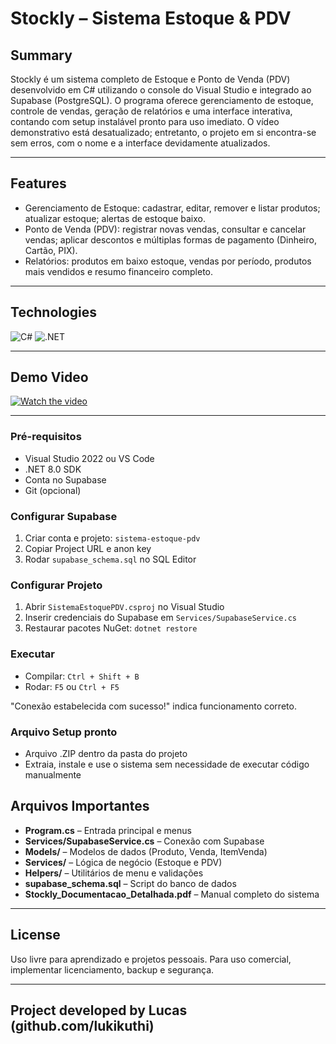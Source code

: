 # Stockly – Sistema Estoque & PDV 

## Summary  
Stockly é um sistema completo de Estoque e Ponto de Venda (PDV) desenvolvido em C# utilizando o console do Visual Studio e integrado ao Supabase (PostgreSQL). O programa oferece gerenciamento de estoque, controle de vendas, geração de relatórios e uma interface interativa, contando com setup instalável pronto para uso imediato. O vídeo demonstrativo está desatualizado; entretanto, o projeto em si encontra-se sem erros, com o nome e a interface devidamente atualizados.

---

## Features
- Gerenciamento de Estoque: cadastrar, editar, remover e listar produtos; atualizar estoque; alertas de estoque baixo.
- Ponto de Venda (PDV): registrar novas vendas, consultar e cancelar vendas; aplicar descontos e múltiplas formas de pagamento (Dinheiro, Cartão, PIX).
- Relatórios: produtos em baixo estoque, vendas por período, produtos mais vendidos e resumo financeiro completo.

---

## Technologies  
![C#](https://img.shields.io/badge/C%23-239120?style=for-the-badge&logo=c#&logoColor=white)
![.NET](https://img.shields.io/badge/.NET-512BD4?style=for-the-badge&logo=dotnet&logoColor=white)



---

## Demo Video

[![Watch the video](https://img.youtube.com/vi/shgl9tRx8qk/hqdefault.jpg)](https://www.youtube.com/watch?v=shgl9tRx8qk)

---

### Pré-requisitos
- Visual Studio 2022 ou VS Code
- .NET 8.0 SDK
- Conta no Supabase
- Git (opcional)

### Configurar Supabase
1. Criar conta e projeto: `sistema-estoque-pdv`
2. Copiar Project URL e anon key
3. Rodar `supabase_schema.sql` no SQL Editor

### Configurar Projeto
1. Abrir `SistemaEstoquePDV.csproj` no Visual Studio
2. Inserir credenciais do Supabase em `Services/SupabaseService.cs`
3. Restaurar pacotes NuGet: `dotnet restore`

### Executar
- Compilar: `Ctrl + Shift + B`
- Rodar: `F5` ou `Ctrl + F5`  

"Conexão estabelecida com sucesso!" indica funcionamento correto.

### Arquivo Setup pronto
- Arquivo .ZIP dentro da pasta do projeto
- Extraia, instale e use o sistema sem necessidade de executar código manualmente

## Arquivos Importantes
- **Program.cs** – Entrada principal e menus  
- **Services/SupabaseService.cs** – Conexão com Supabase  
- **Models/** – Modelos de dados (Produto, Venda, ItemVenda)  
- **Services/** – Lógica de negócio (Estoque e PDV)  
- **Helpers/** – Utilitários de menu e validações  
- **supabase_schema.sql** – Script do banco de dados  
- **Stockly_Documentacao_Detalhada.pdf** – Manual completo do sistema  

---

## License
Uso livre para aprendizado e projetos pessoais. Para uso comercial, implementar licenciamento, backup e segurança.

---

## Project developed by Lucas (github.com/lukikuthi)
